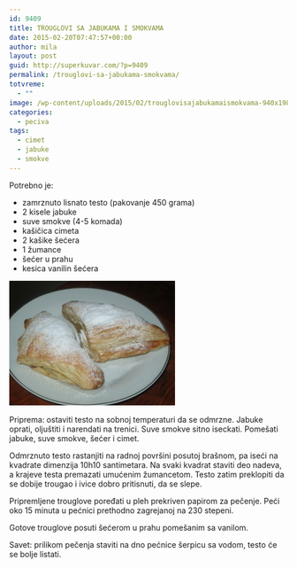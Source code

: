 ```yaml
---
id: 9409
title: TROUGLOVI SA JABUKAMA I SMOKVAMA
date: 2015-02-20T07:47:57+00:00
author: mila
layout: post
guid: http://superkuvar.com/?p=9409
permalink: /trouglovi-sa-jabukama-smokvama/
totvreme:
  - ""
image: /wp-content/uploads/2015/02/trouglovisajabukamaismokvama-940x198.jpg
categories:
  - peciva
tags:
  - cimet
  - jabuke
  - smokve
---
```

Potrebno je:

  * zamrznuto lisnato testo (pakovanje 450 grama)
  * 2 kisele jabuke
  * suve smokve (4-5 komada)
  * kašičica cimeta
  * 2 kašike šećera
  * 1 žumance
  * šećer u prahu
  * kesica vanilin šećera

[<img class="alignnone size-medium wp-image-9411" src="/wp-content/uploads/2015/02/trouglovisajabukamaismokvama-300x225.jpg" alt="trouglovisajabukamaismokvama" width="300" height="225" />](/wp-content/uploads/2015/02/trouglovisajabukamaismokvama.jpg)

Priprema: ostaviti testo na sobnoj temperaturi da se odmrzne. Jabuke oprati, oljuštiti i narendati na trenici. Suve smokve sitno iseckati. Pomešati jabuke, suve smokve, šećer i cimet.

Odmrznuto testo rastanjiti na radnoj površini posutoj brašnom, pa iseći na kvadrate dimenzija 10h10 santimetara. Na svaki kvadrat staviti deo nadeva, a krajeve testa premazati umućenim žumancetom. Testo zatim preklopiti da se dobije trougao i ivice dobro pritisnuti, da se slepe.

Pripremljene trouglove poređati u pleh prekriven papirom za pečenje. Peći oko 15 minuta u pećnici prethodno zagrejanoj na 230 stepeni.

Gotove trouglove posuti šećerom u prahu pomešanim sa vanilom.

Savet: prilikom pečenja staviti na dno pećnice šerpicu sa vodom, testo će se bolje listati.